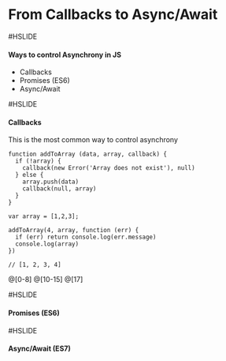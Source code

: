 # From Callbacks to Async/Await

#HSLIDE

#### Ways to control Asynchrony in JS

* Callbacks
* Promises (ES6)
* Async/Await


#HSLIDE

#### Callbacks

This is the most common way to control asynchrony

```
function addToArray (data, array, callback) {  
  if (!array) {
    callback(new Error('Array does not exist'), null)
  } else {
    array.push(data)
    callback(null, array)
  }
}

var array = [1,2,3];

addToArray(4, array, function (err) {  
  if (err) return console.log(err.message)
  console.log(array)
})

// [1, 2, 3, 4]
```

@[0-8]
@[10-15]
@[17]


#HSLIDE

#### Promises (ES6)




#HSLIDE

#### Async/Await (ES7)

